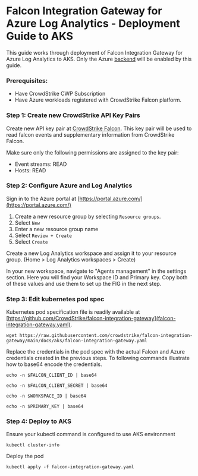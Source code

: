 # Falcon Integration Gateway for Azure Log Analytics - Deployment Guide to AKS

This guide works through deployment of Falcon Integration Gateway for Azure Log Analytics to AKS. Only the Azure [backend](https://github.com/CrowdStrike/falcon-integration-gateway/tree/main/fig/backends) will be enabled by this guide.

### Prerequisites:

 - Have CrowdStrike CWP Subscription
 - Have Azure workloads registered with CrowdStrike Falcon platform.

### Step 1: Create new CrowdStrike API Key Pairs

Create new API key pair at [CrowdStrike Falcon](https://falcon.crowdstrike.com/support/api-clients-and-keys). This key pair will be used to read falcon events and supplementary information from CrowdStrike Falcon.

Make sure only the following permissions are assigned to the key pair:
 * Event streams: READ
 * Hosts: READ

### Step 2: Configure Azure and Log Analytics

Sign in to the Azure portal at [https://portal.azure.com/](https://portal.azure.com/)

1. Create a new resource group by selecting `Resource groups`.
1. Select `New`
1. Enter a new resource group name
1. Select `Review + Create`
1. Select `Create`

Create a new Log Analytics workspace and assign it to your resource group. (Home > Log Analytics workspaces > Create)

In your new workspace, navigate to "Agents management" in the settings section. Here you will find your Workspace ID and Primary key. Copy both of these values and use them to set up the FIG in the next step.

### Step 3: Edit kubernetes pod spec

Kubernetes pod specification file is readily available at [https://github.com/CrowdStrike/falcon-integration-gateway](falcon-integration-gateway.yaml).

```
wget https://raw.githubusercontent.com/crowdstrike/falcon-integration-gateway/main/docs/aks/falcon-integration-gateway.yaml
```

Replace the credentials in the pod spec with the actual Falcon and Azure credentials created in the previous steps. To following commands illustrate how to base64 encode the credentials.

```
echo -n $FALCON_CLIENT_ID | base64
```

```
echo -n $FALCON_CLIENT_SECRET | base64
```

```
echo -n $WORKSPACE_ID | base64
```

```
echo -n $PRIMARY_KEY | base64
```

### Step 4: Deploy to AKS

Ensure your kubectl command is configured to use AKS environment
```
kubectl cluster-info
```

Deploy the pod
```
kubectl apply -f falcon-integration-gateway.yaml
```
